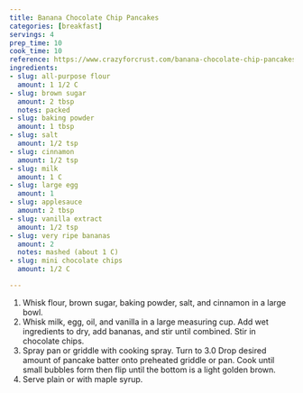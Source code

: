 ```yaml
---
title: Banana Chocolate Chip Pancakes
categories: [breakfast]
servings: 4
prep_time: 10
cook_time: 10
reference: https://www.crazyforcrust.com/banana-chocolate-chip-pancakes/#wprm-recipe-container-42328
ingredients:
- slug: all-purpose flour
  amount: 1 1/2 C
- slug: brown sugar
  amount: 2 tbsp
  notes: packed
- slug: baking powder
  amount: 1 tbsp
- slug: salt
  amount: 1/2 tsp
- slug: cinnamon
  amount: 1/2 tsp
- slug: milk
  amount: 1 C
- slug: large egg
  amount: 1
- slug: applesauce
  amount: 2 tbsp
- slug: vanilla extract
  amount: 1/2 tsp
- slug: very ripe bananas
  amount: 2
  notes: mashed (about 1 C)
- slug: mini chocolate chips
  amount: 1/2 C

---
```


1. Whisk flour, brown sugar, baking powder, salt, and cinnamon in a large bowl.
2. Whisk milk, egg, oil, and vanilla in a large measuring cup. Add wet ingredients to dry, add bananas, and stir until combined. Stir in chocolate chips.
3. Spray pan or griddle with cooking spray. Turn to 3.0 Drop desired amount of pancake batter onto preheated griddle or pan. Cook until small bubbles form then flip until the bottom is a light golden brown.
4. Serve plain or with maple syrup.
